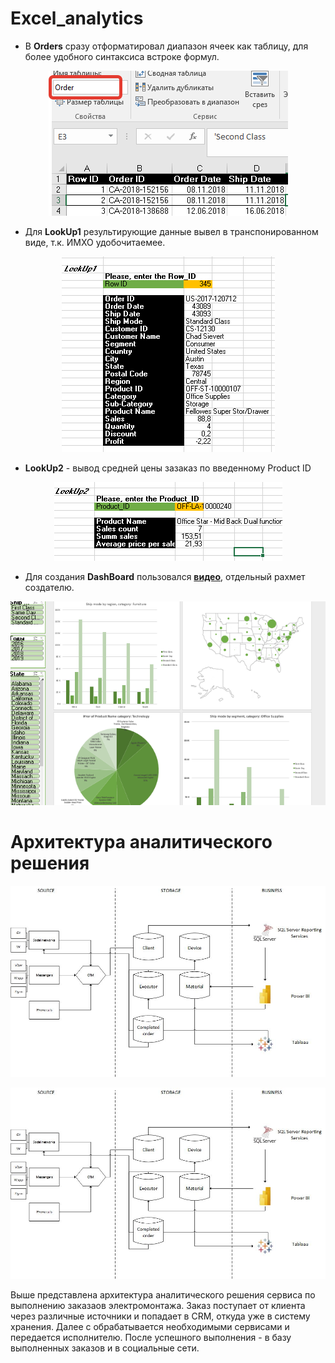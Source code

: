 # Excel_analytics

- В **Orders** сразу отформатировал диапазон ячеек как таблицу, для более удобного синтаксиса встроке формул.
<p align="center">
    <img src="https://github.com/gyllub/DE-101/blob/main/Module01/img/1.png">
</p>

- Для **LookUp1** результирующие данные вывел в транспонированном виде, т.к. ИМХО удобочитаемее.

<p align="center">
    <img src="https://github.com/gyllub/DE-101/blob/main/Module01/img/2.png">
</p>


- **LookUp2** - вывод средней цены зазаказ по введенному Product ID
<p align="center">
    <img src="https://github.com/gyllub/DE-101/blob/main/Module01/img/3.png">
</p>


- Для создания **DashBoard** пользовался [**видео**](https://www.youtube.com/watch?v=j2YIAEmRpQs&ab_channel=%D0%91%D0%B8%D0%BB%D1%8F%D0%BB%D0%A5%D0%B0%D1%81%D0%B5%D0%BD%D0%BE%D0%B2%E2%80%93Excel%2CVBA%26More), отдельный рахмет создателю.
<p align="center">
    <img src="https://github.com/gyllub/DE-101/blob/main/Module01/img/4.png">
</p>


# Архитектура аналитического решения
<p align="center">
    <img src="https://github.com/gyllub/DE-101/blob/main/Module01/%D0%90%D1%80%D1%85%D0%B8%D1%82%D0%B5%D0%BA%D1%82%D1%83%D1%80%D0%B0.jpg">
</p>




![Fail download](https://github.com/gyllub/DE-101/blob/main/Module01/%D0%90%D1%80%D1%85%D0%B8%D1%82%D0%B5%D0%BA%D1%82%D1%83%D1%80%D0%B0.jpg "Архитектура аналитического решения")


Выше представлена архитектура аналитического решения сервиса по выполнению заказаов электромонтажа.
Заказ поступает от клиента через различные источники и попадает в CRM, откуда уже в систему хранения. Далее с обрабатывается необходимыми сервисами и передается исполнителю. После успешного выполнения - в базу выполненных заказов и в социальные сети.